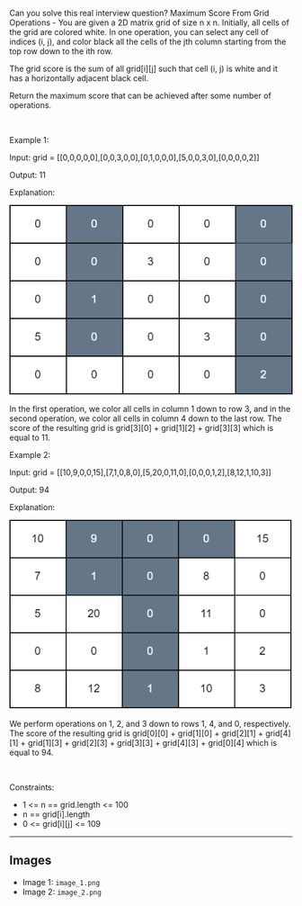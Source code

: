 Can you solve this real interview question? Maximum Score From Grid Operations - You are given a 2D matrix grid of size n x n. Initially, all cells of the grid are colored white. In one operation, you can select any cell of indices (i, j), and color black all the cells of the jth column starting from the top row down to the ith row.

The grid score is the sum of all grid[i][j] such that cell (i, j) is white and it has a horizontally adjacent black cell.

Return the maximum score that can be achieved after some number of operations.

 

Example 1:

Input: grid = [[0,0,0,0,0],[0,0,3,0,0],[0,1,0,0,0],[5,0,0,3,0],[0,0,0,0,2]]

Output: 11

Explanation:

![Example 1](./image_1.png)

In the first operation, we color all cells in column 1 down to row 3, and in the second operation, we color all cells in column 4 down to the last row. The score of the resulting grid is grid[3][0] + grid[1][2] + grid[3][3] which is equal to 11.

Example 2:

Input: grid = [[10,9,0,0,15],[7,1,0,8,0],[5,20,0,11,0],[0,0,0,1,2],[8,12,1,10,3]]

Output: 94

Explanation:

![Example 2](./image_2.png)

We perform operations on 1, 2, and 3 down to rows 1, 4, and 0, respectively. The score of the resulting grid is grid[0][0] + grid[1][0] + grid[2][1] + grid[4][1] + grid[1][3] + grid[2][3] + grid[3][3] + grid[4][3] + grid[0][4] which is equal to 94.

 

Constraints:

 * 1 <= n == grid.length <= 100
 * n == grid[i].length
 * 0 <= grid[i][j] <= 109

---

## Images

- Image 1: `image_1.png`
- Image 2: `image_2.png`
